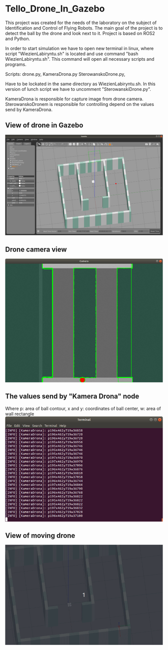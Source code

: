 # Tello_Drone_In_Gazebo

This project was created for the needs of the laboratory on the subject of Identification and Control of Flying Robots. The main goal of the project is to detect the ball by the drone and look next to it. Project is based on ROS2 and Python.

In order to start simulation we have to open new terminal in linux, where script "WiezienLabiryntu.sh" is located and use command "bash WiezienLabiryntu.sh". This command will open all necessary scripts and programs. 

Scripts:
drone.py,
KameraDrona.py
SterowanskoDrone.py,

Have to be lockated in the same directory as WiezienLabiryntu.sh.
In this version of lunch script we have to uncomment "SterowanskiDrone.py". 

KameraDrona is responsible for capture image from drone camera.
SterowanskoDronem is responsible for controlling depend on the values send by KameraDrona.

 
 ## View of drone in Gazebo 
![This is an image](https://github.com/YocoZuna/Tello_Drone_In_Gazebo/blob/main/Gazebo_Start.png)

## Drone camera view
![This is an image](https://github.com/YocoZuna/Tello_Drone_In_Gazebo/blob/main/Obraz_Z_Kamery.png)

## The values send by "Kamera Drona" node

Where p: area of ball contour, x and y: coordinates of ball center, w: area of wall rectangle
![This is an image](https://github.com/YocoZuna/Tello_Drone_In_Gazebo/blob/main/Kamera_Drona_Node.png)




## View of moving drone
![This is an image](https://github.com/YocoZuna/Tello_Drone_In_Gazebo/blob/main/Drone.gif)
